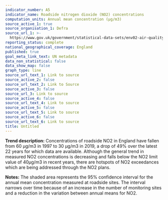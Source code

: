 ```yaml
---
indicator_number: A5
indicator_name: Roadside nitrogen dioxide (NO2) concentrations
computation_units: Annual mean concentration (µg/m3)
source_active_1: true
source_organisation_1: Defra
source_url_1: >-
  https://www.gov.uk/government/statistical-data-sets/env02-air-quality-statistics
reporting_status: complete
national_geographical_coverage: England
published: true
goal_meta_link_text: UN metadata
data_non_statistical: false
data_show_map: false
graph_type: line
source_url_text_1: Link to source
source_active_2: false
source_url_text_2: Link to Source
source_active_3: false
source_url_3: Link to source
source_active_4: false
source_url_text_4: Link to source
source_active_5: false
source_url_text_5: Link to source
source_active_6: false
source_url_text_6: Link to source
title: Untitled
---
```



**Trend description:** Concentrations of roadside NO2 in England have fallen from 60 μg/m3 in 1997 to 30 μg/m3 in 2019, a drop of 49% over the latest 22 years for which data are available. Although the general trend in measured NO2 concentrations is decreasing and falls below the NO2 limit value of 40μg/m3 in recent years, there are hotspots of NO2 exceedances which are being addressed through the NO2 plans. 


**Notes:** The shaded area represents the 95% confidence interval for the annual mean concentration measured at roadside sites. The interval narrows over time because of an increase in the number of monitoring sites and a reduction in the variation between annual means for NO2.
